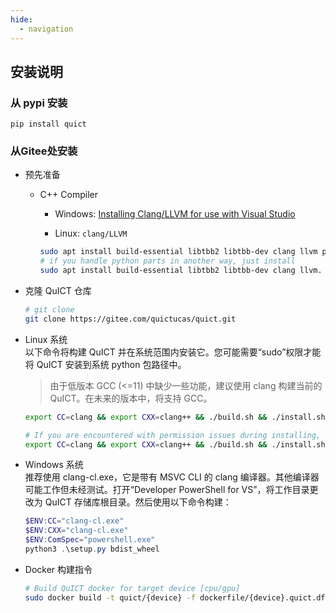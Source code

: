 ```yaml
---
hide:
  - navigation
---
```


## 安装说明
### 从 pypi 安装
```
pip install quict
```

### 从Gitee处安装
- 预先准备
  - C++ Compiler
    - Windows: [Installing Clang/LLVM for use with Visual Studio](https://devblogs.microsoft.com/cppblog/clang-llvm-support-in-visual-studio/)

    - Linux: `clang/LLVM`
    ```sh
    sudo apt install build-essential libtbb2 libtbb-dev clang llvm python3 python3-setuptools python3-numpy python3-scipy
    # if you handle python parts in another way, just install
    sudo apt install build-essential libtbb2 libtbb-dev clang llvm.
    ```

- 克隆 QuICT 仓库
    ```sh
    # git clone
    git clone https://gitee.com/quictucas/quict.git
    ```

- Linux 系统 \
以下命令将构建 QuICT 并在系统范围内安装它。您可能需要“sudo”权限才能将 QuICT 安装到系统 python 包路径中。
    > 由于低版本 GCC (<=11) 中缺少一些功能，建议使用 clang 构建当前的 QuICT。在未来的版本中，将支持 GCC。
    ```sh
    export CC=clang && export CXX=clang++ && ./build.sh && ./install.sh

    # If you are encountered with permission issues during installing, try
    export CC=clang && export CXX=clang++ && ./build.sh && ./install.sh --user
    ```

- Windows 系统 \
推荐使用 clang-cl.exe，它是带有 MSVC CLI 的 clang 编译器。其他编译器可能工作但未经测试。打开“Developer PowerShell for VS”，将工作目录更改为 QuICT 存储库根目录。然后使用以下命令构建：

    ```powershell
    $ENV:CC="clang-cl.exe"
    $ENV:CXX="clang-cl.exe"
    $ENV:ComSpec="powershell.exe"
    python3 .\setup.py bdist_wheel
    ```

- Docker 构建指令
    ```sh
    # Build QuICT docker for target device [cpu/gpu]
    sudo docker build -t quict/{device} -f dockerfile/{device}.quict.df .
    ```
